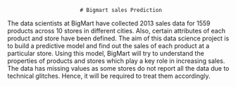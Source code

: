                            # Bigmart sales Prediction 

The data scientists at BigMart have collected 2013 sales data for 1559 products across 10 stores in different cities. Also, certain attributes of each product and store have been defined. The aim of this data science project is to build a predictive model and find out the sales of each product at a particular store.
Using this model, BigMart will try to understand the properties of products and stores which play a key role in increasing sales.
The data has missing values as some stores do not report all the data due to technical glitches. Hence, it will be required to treat them accordingly.
